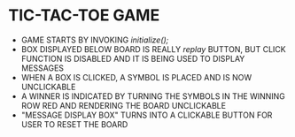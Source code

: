 # TIC-TAC-TOE GAME

- GAME STARTS BY INVOKING *initialize();*  
- BOX DISPLAYED BELOW BOARD IS REALLY *replay* BUTTON, BUT CLICK FUNCTION IS DISABLED AND IT IS BEING USED TO DISPLAY MESSAGES  
- WHEN A BOX IS CLICKED, A SYMBOL IS PLACED AND IS NOW UNCLICKABLE
- A WINNER IS INDICATED BY TURNING THE SYMBOLS IN THE WINNING ROW RED AND RENDERING THE BOARD UNCLICKABLE  
- "MESSAGE DISPLAY BOX" TURNS INTO A CLICKABLE BUTTON FOR USER TO RESET THE BOARD
